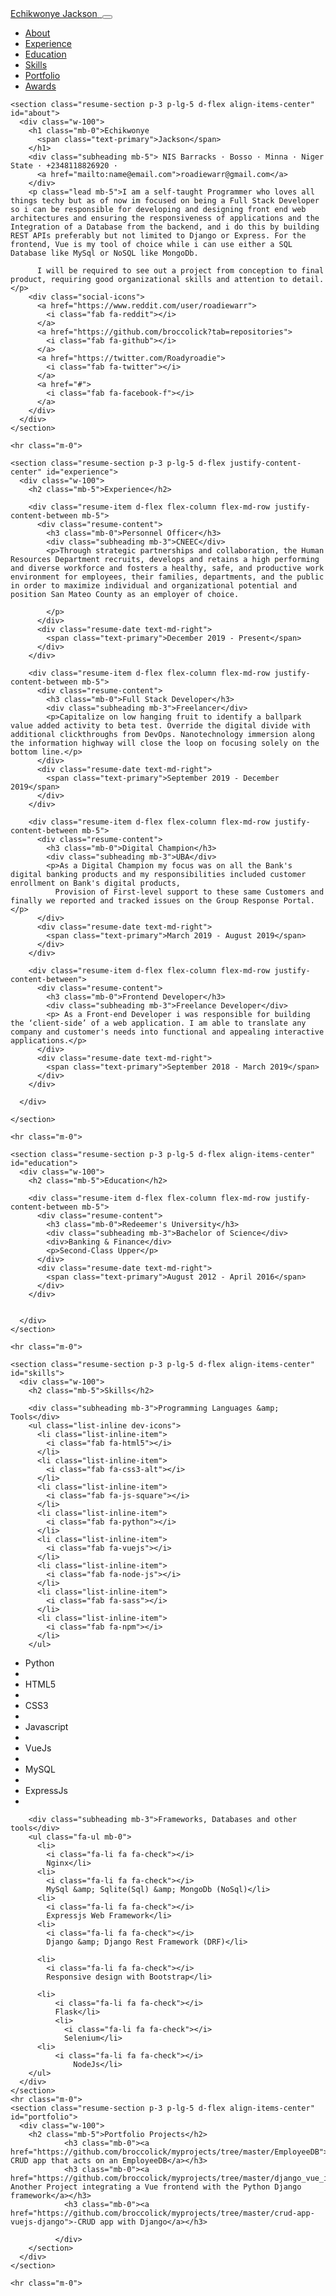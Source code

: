 <!DOCTYPE html>
<html lang="en">

<head>

  <meta charset="utf-8">
  <meta name="viewport" content="width=device-width, initial-scale=1, shrink-to-fit=no">
  <meta name="description" content="">
  <meta name="author" content="">

  <title>Echikwonye Jackson - Resume</title>

  <!-- Bootstrap core CSS -->
  <link href="vendor/bootstrap/css/bootstrap.min.css" rel="stylesheet">

  <!-- Custom fonts for this template -->
  <link href="https://fonts.googleapis.com/css?family=Saira+Extra+Condensed:500,700" rel="stylesheet">
  <link href="https://fonts.googleapis.com/css?family=Muli:400,400i,800,800i" rel="stylesheet">
  <link href="vendor/fontawesome-free/css/all.min.css" rel="stylesheet">

  <!-- Custom styles for this template -->
  <link href="css/resume.min.css" rel="stylesheet">

</head>

<body id="page-top">

  <nav class="navbar navbar-expand-lg navbar-dark bg-primary fixed-top" id="sideNav">
    <a class="navbar-brand js-scroll-trigger" href="#page-top">
      <span class="d-block d-lg-none">Echikwonye Jackson</span>
      <span class="d-none d-lg-block">
        <img class="img-fluid img-profile rounded-circle mx-auto mb-2" src="img/profile.jpg" alt="">
      </span>
    </a>
    <button class="navbar-toggler" type="button" data-toggle="collapse" data-target="#navbarSupportedContent" aria-controls="navbarSupportedContent" aria-expanded="false" aria-label="Toggle navigation">
      <span class="navbar-toggler-icon"></span>
    </button>
    <div class="collapse navbar-collapse" id="navbarSupportedContent">
      <ul class="navbar-nav">
        <li class="nav-item">
          <a class="nav-link js-scroll-trigger" href="#about">About</a>
        </li>
        <li class="nav-item">
          <a class="nav-link js-scroll-trigger" href="#experience">Experience</a>
        </li>
        <li class="nav-item">
          <a class="nav-link js-scroll-trigger" href="#education">Education</a>
        </li>
        <li class="nav-item">
          <a class="nav-link js-scroll-trigger" href="#skills">Skills</a>
        </li>
        <li class="nav-item">
          <a class="nav-link js-scroll-trigger" href="#portfolio">Portfolio</a>
        </li>
        <li class="nav-item">
          <a class="nav-link js-scroll-trigger" href="#awards">Awards</a>
        </li>
      </ul>
    </div>
  </nav>

  <div class="container-fluid p-0">

    <section class="resume-section p-3 p-lg-5 d-flex align-items-center" id="about">
      <div class="w-100">
        <h1 class="mb-0">Echikwonye
          <span class="text-primary">Jackson</span>
        </h1>
        <div class="subheading mb-5"> NIS Barracks · Bosso · Minna · Niger State · +2348118826920 ·
          <a href="mailto:name@email.com">roadiewarr@gmail.com</a>
        </div>
        <p class="lead mb-5">I am a self-taught Programmer who loves all things techy but as of now im focused on being a Full Stack Developer so i can be responsible for developing and designing front end web architectures and ensuring the responsiveness of applications and the Integration of a Database from the backend, and i do this by building REST APIs preferably but not limited to Django or Express. For the frontend, Vue is my tool of choice while i can use either a SQL Database like MySql or NoSQL like MongoDb.

          I will be required to see out a project from conception to final product, requiring good organizational skills and attention to detail.</p>
        <div class="social-icons">
          <a href="https://www.reddit.com/user/roadiewarr">
            <i class="fab fa-reddit"></i>
          </a>
          <a href="https://github.com/broccolick?tab=repositories">
            <i class="fab fa-github"></i>
          </a>
          <a href="https://twitter.com/Roadyroadie">
            <i class="fab fa-twitter"></i>
          </a>
          <a href="#">
            <i class="fab fa-facebook-f"></i>
          </a>
        </div>
      </div>
    </section>

    <hr class="m-0">

    <section class="resume-section p-3 p-lg-5 d-flex justify-content-center" id="experience">
      <div class="w-100">
        <h2 class="mb-5">Experience</h2>

        <div class="resume-item d-flex flex-column flex-md-row justify-content-between mb-5">
          <div class="resume-content">
            <h3 class="mb-0">Personnel Officer</h3>
            <div class="subheading mb-3">CNEEC</div>
            <p>Through strategic partnerships and collaboration, the Human Resources Department recruits, develops and retains a high performing and diverse workforce and fosters a healthy, safe, and productive work environment for employees, their families, departments, and the public in order to maximize individual and organizational potential and position San Mateo County as an employer of choice.

            </p>
          </div>
          <div class="resume-date text-md-right">
            <span class="text-primary">December 2019 - Present</span>
          </div>
        </div>

        <div class="resume-item d-flex flex-column flex-md-row justify-content-between mb-5">
          <div class="resume-content">
            <h3 class="mb-0">Full Stack Developer</h3>
            <div class="subheading mb-3">Freelancer</div>
            <p>Capitalize on low hanging fruit to identify a ballpark value added activity to beta test. Override the digital divide with additional clickthroughs from DevOps. Nanotechnology immersion along the information highway will close the loop on focusing solely on the bottom line.</p>
          </div>
          <div class="resume-date text-md-right">
            <span class="text-primary">September 2019 - December 2019</span>
          </div>
        </div>

        <div class="resume-item d-flex flex-column flex-md-row justify-content-between mb-5">
          <div class="resume-content">
            <h3 class="mb-0">Digital Champion</h3>
            <div class="subheading mb-3">UBA</div>
            <p>As a Digital Champion my focus was on all the Bank's digital banking products and my responsibilities included customer enrollment on Bank's digital products,
              Provision of First-level support to these same Customers and finally we reported and tracked issues on the Group Response Portal.</p>
          </div>
          <div class="resume-date text-md-right">
            <span class="text-primary">March 2019 - August 2019</span>
          </div>
        </div>

        <div class="resume-item d-flex flex-column flex-md-row justify-content-between">
          <div class="resume-content">
            <h3 class="mb-0">Frontend Developer</h3>
            <div class="subheading mb-3">Freelance Developer</div>
            <p> As a Front-end Developer i was responsible for building the ‘client-side’ of a web application. I am able to translate any company and customer's needs into functional and appealing interactive applications.</p>
          </div>
          <div class="resume-date text-md-right">
            <span class="text-primary">September 2018 - March 2019</span>
          </div>
        </div>

      </div>

    </section>

    <hr class="m-0">

    <section class="resume-section p-3 p-lg-5 d-flex align-items-center" id="education">
      <div class="w-100">
        <h2 class="mb-5">Education</h2>

        <div class="resume-item d-flex flex-column flex-md-row justify-content-between mb-5">
          <div class="resume-content">
            <h3 class="mb-0">Redeemer's University</h3>
            <div class="subheading mb-3">Bachelor of Science</div>
            <div>Banking & Finance</div>
            <p>Second-Class Upper</p>
          </div>
          <div class="resume-date text-md-right">
            <span class="text-primary">August 2012 - April 2016</span>
          </div>
        </div>

      
      </div>
    </section>

    <hr class="m-0">

    <section class="resume-section p-3 p-lg-5 d-flex align-items-center" id="skills">
      <div class="w-100">
        <h2 class="mb-5">Skills</h2>

        <div class="subheading mb-3">Programming Languages &amp; Tools</div>
        <ul class="list-inline dev-icons">
          <li class="list-inline-item">
            <i class="fab fa-html5"></i>
          </li>
          <li class="list-inline-item">
            <i class="fab fa-css3-alt"></i>
          </li>
          <li class="list-inline-item">
            <i class="fab fa-js-square"></i>
          </li>
          <li class="list-inline-item">
            <i class="fab fa-python"></i>
          </li>
          <li class="list-inline-item">
            <i class="fab fa-vuejs"></i>
          </li>
          <li class="list-inline-item">
            <i class="fab fa-node-js"></i>
          </li>
          <li class="list-inline-item">
            <i class="fab fa-sass"></i>
          </li>
          <li class="list-inline-item">
            <i class="fab fa-npm"></i>
          </li>
        </ul>
   <ul class="fa-ul mb-0">
          <li>
            <i class="fa-li fa"></i>
            Python</li>
          <li>
          <li>
              <i class="fa-li fa"></i>
              HTML5</li>
          <li>
           <li>
              <i class="fa-li fa"></i>
              CSS3</li>
            <li>
          <li>
              <i class="fa-li fa"></i>
                Javascript</li>
              <li>
                <li>
                  <i class="fa-li fa"></i>
                  VueJs</li>
                <li>
                  <li>
                    <i class="fa-li fa"></i>
                    MySQL</li>
                  <li>
                    <li>
                      <i class="fa-li fa"></i>
                      ExpressJs</li>
                    <li>
        </ul>


        
        <div class="subheading mb-3">Frameworks, Databases and other tools</div>
        <ul class="fa-ul mb-0">
          <li>
            <i class="fa-li fa fa-check"></i>
            Nginx</li>
          <li>
            <i class="fa-li fa fa-check"></i>
            MySql &amp; Sqlite(Sql) &amp; MongoDb (NoSql)</li>
          <li>
            <i class="fa-li fa fa-check"></i>
            Expressjs Web Framework</li>
          <li>
            <i class="fa-li fa fa-check"></i>
            Django &amp; Django Rest Framework (DRF)</li>

          <li>
            <i class="fa-li fa fa-check"></i>
            Responsive design with Bootstrap</li>

          <li>
              <i class="fa-li fa fa-check"></i>
              Flask</li>
              <li>
                <i class="fa-li fa fa-check"></i>
                Selenium</li>
          <li>
              <i class="fa-li fa fa-check"></i>
                  NodeJs</li>
        </ul>
      </div>
    </section>
    <hr class="m-0">
    <section class="resume-section p-3 p-lg-5 d-flex align-items-center" id="portfolio">
      <div class="w-100">
        <h2 class="mb-5">Portfolio Projects</h2>
                <h3 class="mb-0"><a href="https://github.com/broccolick/myprojects/tree/master/EmployeeDB">-CRUD app that acts on an EmployeeDB</a></h3>
                <h3 class="mb-0"><a href="https://github.com/broccolick/myprojects/tree/master/django_vue_integrated">-Another Project integrating a Vue frontend with the Python Django framework</a></h3>
                <h3 class="mb-0"><a href="https://github.com/broccolick/myprojects/tree/master/crud-app-vuejs-django">-CRUD app with Django</a></h3>
                
              </div>
        </section>
      </div>
    </section>

    <hr class="m-0">

    

  </div>

  <!-- Bootstrap core JavaScript -->
  <script src="vendor/jquery/jquery.min.js"></script>
  <script src="vendor/bootstrap/js/bootstrap.bundle.min.js"></script>

  <!-- Plugin JavaScript -->
  <script src="vendor/jquery-easing/jquery.easing.min.js"></script>

  <!-- Custom scripts for this template -->
  <script src="js/resume.min.js"></script>

</body>

</html>
